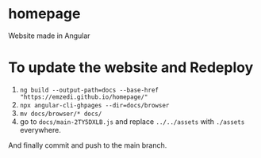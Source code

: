 # homepage
Website made in Angular


# To update the website and Redeploy

1. `ng build --output-path=docs --base-href "https://emzedi.github.io/homepage/"`
2.  `npx angular-cli-ghpages --dir=docs/browser`
3. `mv docs/browser/* docs/`
4. go to `docs/main-2TY5DXLB.js` and replace `../../assets` with `./assets` everywhere.

And finally commit and push to the main branch.
